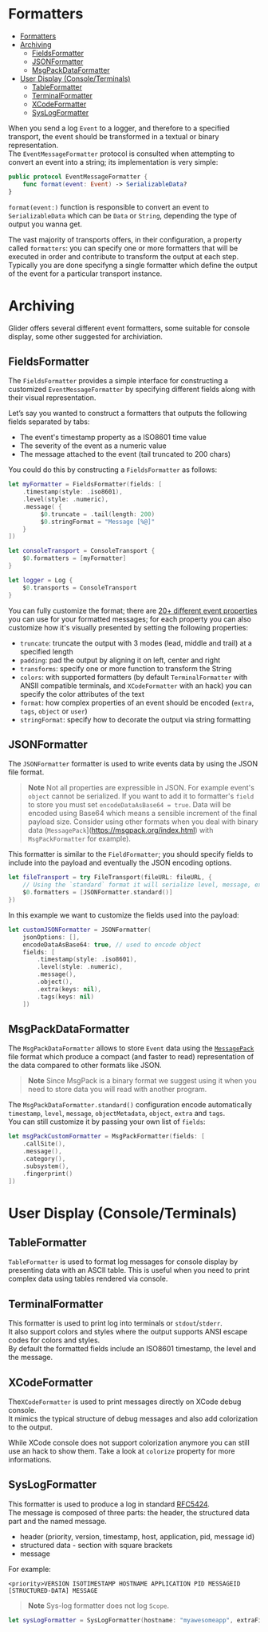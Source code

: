 # Formatters

- [Formatters](#formatters)
- [Archiving](#archiving)
  - [FieldsFormatter](#fieldsformatter)
  - [JSONFormatter](#jsonformatter)
  - [MsgPackDataFormatter](#msgpackdataformatter)
- [User Display (Console/Terminals)](#user-display-consoleterminals)
  - [TableFormatter](#tableformatter)
  - [TerminalFormatter](#terminalformatter)
  - [XCodeFormatter](#xcodeformatter)
  - [SysLogFormatter](#syslogformatter)

When you send a log `Event` to a logger, and therefore to a specified transport, the event should be transformed in a textual or binary representation.  
The `EventMessageFormatter` protocol is consulted when attempting to convert an event into a string; its implementation is very simple:

```swift
public protocol EventMessageFormatter {
    func format(event: Event) -> SerializableData?   
}
```

`format(event:)` function is responsible to convert an event to `SerializableData` which can be `Data` or `String`, depending the type of output you wanna get.

The vast majority of transports offers, in their configuration, a property called `formatters`: you can specify one or more formatters that will be executed in order and contribute to transform the output at each step.  
Typically you are done specifyng a single formatter which define the output of the event for a particular transport instance.  

# Archiving

Glider offers several different event formatters, some suitable for console display, some other suggested for archiviation.
## FieldsFormatter

The `FieldsFormatter` provides a simple interface for constructing a customized `EventMessageFormatter` by specifying different fields along with their visual representation.

Let’s say you wanted to construct a formatters that outputs the following fields separated by tabs:

- The event's timestamp property as a ISO8601 time value
- The severity of the event as a numeric value
- The message attached to the event (tail truncated to 200 chars)

You could do this by constructing a `FieldsFormatter` as follows:

```swift
let myFormatter = FieldsFormatter(fields: [
    .timestamp(style: .iso8601),
    .level(style: .numeric),
    .message( {
         $0.truncate = .tail(length: 200)
         $0.stringFormat = "Message [%@]"
    }
])

let consoleTransport = ConsoleTransport {
    $0.formatters = [myFormatter]
}

let logger = Log {
    $0.transports = ConsoleTransport
}
```

You can fully customize the format; there are [20+ different event properties](https://github.com/malcommac/Glider/blob/main/Glider/Sources/Formatters/FieldsFormatter/FieldsFormatter%2BField.swift) you can use for your formatted messages; for each property you can also customize how it's visually presented by setting the following properties:

- `truncate`: truncate the output with 3 modes (lead, middle and trail) at a specified length
- `padding`: pad the output by aligning it on left, center and right
- `transforms`: specify one or more function to transform the String
- `colors`: with supported formatters (by default `TerminalFormatter` with ANSII compatible terminals, and `XCodeFormatter` with an hack) you can specify the color attributes of the text
- `format`: how complex properties of an event should be encoded (`extra`, `tags`, `object` or `user`)
- `stringFormat`: specify how to decorate the output via string formatting


## JSONFormatter

The `JSONFormatter` formatter is used to write events data by using the JSON file format.

> **Note**
> Not all properties are expressible in JSON.
> For example event's `object` cannot be serialized. If you want to add it to formatter's `field` to store you must set `encodeDataAsBase64 = true`.
> Data will be encoded using Base64 which means a sensible increment of the final payload size.
> Consider using other formats when you deal with binary data (`MessagePack`](https://msgpack.org/index.html) with `MsgPackFormatter` for example).

This formatter is similar to the `FieldFormatter`; you should specify fields to include into the payload and eventually the JSON encoding options.

```swift
let fileTransport = try FileTransport(fileURL: fileURL, {
    // Using the `standard` format it will serialize level, message, extra and tags-
    $0.formatters = [JSONFormatter.standard()]
})
```

In this example we want to customize the fields used into the payload:

```swift
let customJSONFormatter = JSONFormatter(
    jsonOptions: [],
    encodeDataAsBase64: true, // used to encode object
    fields: [
        .timestamp(style: .iso8601),
        .level(style: .numeric),
        .message(),
        .object(),
        .extra(keys: nil),
        .tags(keys: nil)
    ])
```

## MsgPackDataFormatter

The `MsgPackDataFormatter` allows to store `Event` data using the [`MessagePack`](https://msgpack.org/index.html) file format which produce a compact (and faster to read) representation of the data compared to other formats like JSON.  

> **Note**
> Since MsgPack is a binary format we suggest using it when you need to store data you will read with another program.

The `MsgPackDataFormatter.standard()` configuration encode automatically `timestamp`, `level`, `message`, `objectMetadata`, `object`, `extra` and `tags`.  
You can still customize it by passing your own list of `fields`:

```swift
let msgPackCustomFormatter = MsgPackFormatter(fields: [
    .callSite(),
    .message(),
    .category(),
    .subsystem(),
    .fingerprint()
])
```
# User Display (Console/Terminals)

## TableFormatter

`TableFormatter` is used to format log messages for console display by presenting data with an ASCII table.
This is useful when you need to print complex data using tables rendered via console.

## TerminalFormatter

This formatter is used to print log into terminals or `stdout`/`stderr`.  
It also support colors and styles where the output supports ANSI escape codes for colors and styles.  
By default the formatted fields include an ISO8601 timestamp, the level and the message.  

## XCodeFormatter

The`XCodeFormatter` is used to print messages directly on XCode debug console.  
It mimics the typical structure of debug messages and also add colorization to the output.

While XCode console does not support colorization anymore you can still use an hack to show them. Take a look at `colorize` property for more informations.

## SysLogFormatter

This formatter is used to produce a log in standard [RFC5424](https://datatracker.ietf.org/doc/html/rfc5424).  
The message is composed of three parts: the header, the structured data part and the named message.

- header (priority, version, timestamp, host, application, pid, message id)
- structured data - section with square brackets
- message

For example:

`<priority>VERSION ISOTIMESTAMP HOSTNAME APPLICATION PID MESSAGEID [STRUCTURED-DATA] MESSAGE`

> **Note**
> Sys-log formatter does not log `Scope`.

```swift
let sysLogFormatter = SysLogFormatter(hostname: "myawesomeapp", extraFields: [.callingThread(style: .integer), .eventUUID()])
```

